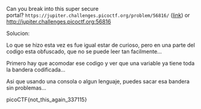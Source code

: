 Can you break into this super secure portal? `https://jupiter.challenges.picoctf.org/problem/56816/` ([link](https://jupiter.challenges.picoctf.org/problem/56816/)) or http://jupiter.challenges.picoctf.org:56816

Solucion:

Lo que se hizo esta vez es fue igual estar de curioso, pero en una parte del codigo esta obfuscado, que no se puede leer tan facilmente...

Primero hay que acomodar ese codigo y ver que una variable ya tiene toda la bandera codificada...

Asi que usando una consola o algun lenguaje, puedes sacar esa bandera sin problemas...

picoCTF{not_this_again_337115}